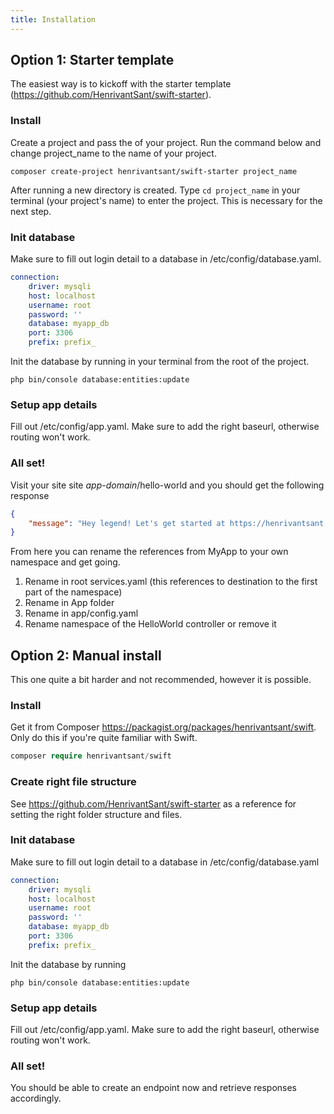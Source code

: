 ```yaml
---
title: Installation
---
```


## Option 1: Starter template
The easiest way is to kickoff with the starter template (https://github.com/HenrivantSant/swift-starter).

### Install
Create a project and pass the of your project. Run the command below and change project_name to the name of your project.
```shell
composer create-project henrivantsant/swift-starter project_name
```
After running a new directory is created. Type `cd project_name` in your terminal (your project's name) to enter the project. This is necessary for the next step.

### Init database
Make sure to fill out login detail to a database in /etc/config/database.yaml.
```yaml
connection:
    driver: mysqli
    host: localhost
    username: root
    password: ''
    database: myapp_db
    port: 3306
    prefix: prefix_
```
Init the database by running in your terminal from the root of the project.
```shell
php bin/console database:entities:update
```

### Setup app details
Fill out /etc/config/app.yaml. Make sure to add the right baseurl, otherwise routing won't work.

### All set!
Visit your site site _app-domain_/hello-world and you should get the following response
```json
{
    "message": "Hey legend! Let's get started at https://henrivantsant.github.io/swift-docs/"
}
```

From here you can rename the references from MyApp to your own namespace and get going.
1. Rename in root services.yaml (this references to destination to the first part of the namespace)
2. Rename in App folder
3. Rename in app/config.yaml
4. Rename namespace of the HelloWorld controller or remove it

## Option 2: Manual install
This one quite a bit harder and not recommended, however it is possible.

### Install
Get it from Composer https://packagist.org/packages/henrivantsant/swift. Only do this if you're quite familiar with Swift.
```php
composer require henrivantsant/swift
```

### Create right file structure
See https://github.com/HenrivantSant/swift-starter as a reference for setting the right folder structure and files.

### Init database
Make sure to fill out login detail to a database in /etc/config/database.yaml
```yaml
connection:
    driver: mysqli
    host: localhost
    username: root
    password: ''
    database: myapp_db
    port: 3306
    prefix: prefix_
```
Init the database by running
```shell
php bin/console database:entities:update
```

### Setup app details
Fill out /etc/config/app.yaml. Make sure to add the right baseurl, otherwise routing won't work.

### All set!
You should be able to create an endpoint now and retrieve responses accordingly.
